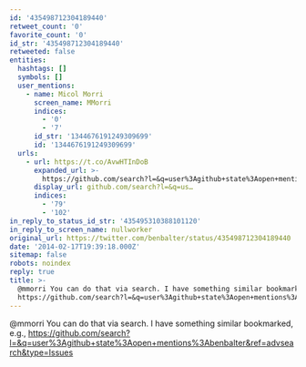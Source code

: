 ```yaml
---
id: '435498712304189440'
retweet_count: '0'
favorite_count: '0'
id_str: '435498712304189440'
retweeted: false
entities:
  hashtags: []
  symbols: []
  user_mentions:
    - name: Micol Morri
      screen_name: MMorri
      indices:
        - '0'
        - '7'
      id_str: '1344676191249309699'
      id: '1344676191249309699'
  urls:
    - url: https://t.co/AvwHTInDoB
      expanded_url: >-
        https://github.com/search?l=&q=user%3Agithub+state%3Aopen+mentions%3Abenbalter&ref=advsearch&type=Issues
      display_url: github.com/search?l=&q=us…
      indices:
        - '79'
        - '102'
in_reply_to_status_id_str: '435495310388101120'
in_reply_to_screen_name: nullworker
original_url: https://twitter.com/benbalter/status/435498712304189440
date: '2014-02-17T19:39:18.000Z'
sitemap: false
robots: noindex
reply: true
title: >-
  @mmorri You can do that via search. I have something similar bookmarked, e.g.,
  https://github.com/search?l=&q=user%3Agithub+state%3Aopen+mentions%3Abenbalter&ref=advsearch&type=Issues
---
```


@mmorri You can do that via search. I have something similar bookmarked, e.g., https://github.com/search?l=&q=user%3Agithub+state%3Aopen+mentions%3Abenbalter&ref=advsearch&type=Issues